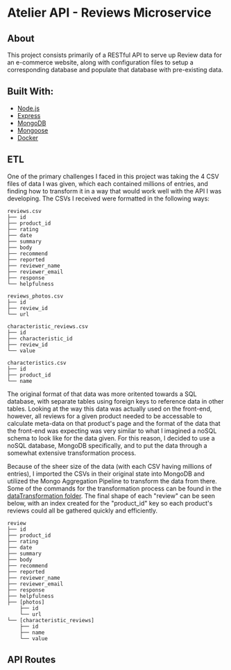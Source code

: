 # Atelier API - Reviews Microservice

## About

This project consists primarily of a RESTful API to serve up Review data for an e-commerce website, along with configuration files to setup a corresponding database and populate that database with pre-existing data.

## Built With:

   * [Node.js](https://nodejs.org/en/)
   * [Express](https://expressjs.com)
   * [MongoDB](https://www.mongodb.com/)
   * [Mongoose](https://mongoosejs.com/)
   * [Docker](https://www.docker.com/)
   

## ETL

One of the primary challenges I faced in this project was taking the 4 CSV files of data I was given, which each contained millions of entries, and finding how to transform it in a way that would work well with the API I was developing. The CSVs I received were formatted in the following ways:

```
reviews.csv
├── id 
├── product_id
├── rating
├── date
├── summary
├── body
├── recommend
├── reported
├── reviewer_name
├── reviewer_email
├── response
└── helpfulness

reviews_photos.csv
├── id
├── review_id
└── url

characteristic_reviews.csv
├── id 
├── characteristic_id
├── review_id
└── value

characteristics.csv
├── id 
├── product_id
└── name
```

The original format of that data was more oritented towards a SQL database, with separate tables using foreign keys to reference data in other tables. Looking at the way this data was actually used on the front-end, however, all reviews for a given product needed to be accessable to calculate meta-data on that product's page and the format of the data that the front-end was expecting was very similar to what I imagined a noSQL schema to look like for the data given. For this reason, I decided to use a noSQL database, MongoDB specifically, and to put the data through a somewhat extensive transformation process.

Because of the sheer size of the data (with each CSV having millions of entries), I imported the CSVs in their original state into MongoDB and utilized the Mongo Aggregation Pipeline to transform the data from there. Some of the commands for the transformation process can be found in the [dataTransformation folder](https://github.com/HRNYC-Taiyaki/reviews-service/blob/main/dataTransformation/mongoAggregation.js). The final shape of each "review" can be seen below, with an index created for the "product_id" key so each product's reviews could all be gathered quickly and efficiently.

```
review
├── id 
├── product_id
├── rating
├── date
├── summary
├── body
├── recommend
├── reported
├── reviewer_name
├── reviewer_email
├── response
├── helpfulness
├── [photos]
    ├── id
    └── url
└── [characteristic_reviews]
    ├── id
    ├── name
    └── value
```

 

## API Routes



